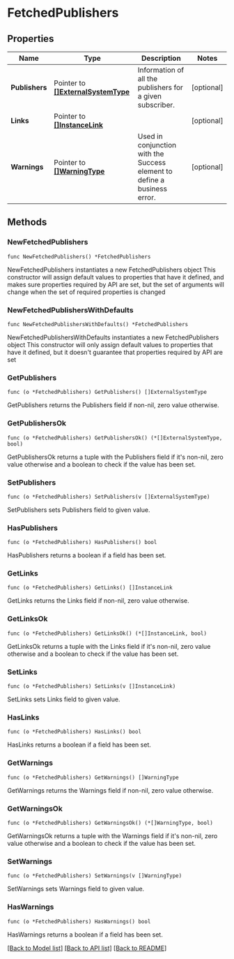 # FetchedPublishers

## Properties

Name | Type | Description | Notes
------------ | ------------- | ------------- | -------------
**Publishers** | Pointer to [**[]ExternalSystemType**](ExternalSystemType.md) | Information of all the publishers for a given subscriber. | [optional] 
**Links** | Pointer to [**[]InstanceLink**](InstanceLink.md) |  | [optional] 
**Warnings** | Pointer to [**[]WarningType**](WarningType.md) | Used in conjunction with the Success element to define a business error. | [optional] 

## Methods

### NewFetchedPublishers

`func NewFetchedPublishers() *FetchedPublishers`

NewFetchedPublishers instantiates a new FetchedPublishers object
This constructor will assign default values to properties that have it defined,
and makes sure properties required by API are set, but the set of arguments
will change when the set of required properties is changed

### NewFetchedPublishersWithDefaults

`func NewFetchedPublishersWithDefaults() *FetchedPublishers`

NewFetchedPublishersWithDefaults instantiates a new FetchedPublishers object
This constructor will only assign default values to properties that have it defined,
but it doesn't guarantee that properties required by API are set

### GetPublishers

`func (o *FetchedPublishers) GetPublishers() []ExternalSystemType`

GetPublishers returns the Publishers field if non-nil, zero value otherwise.

### GetPublishersOk

`func (o *FetchedPublishers) GetPublishersOk() (*[]ExternalSystemType, bool)`

GetPublishersOk returns a tuple with the Publishers field if it's non-nil, zero value otherwise
and a boolean to check if the value has been set.

### SetPublishers

`func (o *FetchedPublishers) SetPublishers(v []ExternalSystemType)`

SetPublishers sets Publishers field to given value.

### HasPublishers

`func (o *FetchedPublishers) HasPublishers() bool`

HasPublishers returns a boolean if a field has been set.

### GetLinks

`func (o *FetchedPublishers) GetLinks() []InstanceLink`

GetLinks returns the Links field if non-nil, zero value otherwise.

### GetLinksOk

`func (o *FetchedPublishers) GetLinksOk() (*[]InstanceLink, bool)`

GetLinksOk returns a tuple with the Links field if it's non-nil, zero value otherwise
and a boolean to check if the value has been set.

### SetLinks

`func (o *FetchedPublishers) SetLinks(v []InstanceLink)`

SetLinks sets Links field to given value.

### HasLinks

`func (o *FetchedPublishers) HasLinks() bool`

HasLinks returns a boolean if a field has been set.

### GetWarnings

`func (o *FetchedPublishers) GetWarnings() []WarningType`

GetWarnings returns the Warnings field if non-nil, zero value otherwise.

### GetWarningsOk

`func (o *FetchedPublishers) GetWarningsOk() (*[]WarningType, bool)`

GetWarningsOk returns a tuple with the Warnings field if it's non-nil, zero value otherwise
and a boolean to check if the value has been set.

### SetWarnings

`func (o *FetchedPublishers) SetWarnings(v []WarningType)`

SetWarnings sets Warnings field to given value.

### HasWarnings

`func (o *FetchedPublishers) HasWarnings() bool`

HasWarnings returns a boolean if a field has been set.


[[Back to Model list]](../README.md#documentation-for-models) [[Back to API list]](../README.md#documentation-for-api-endpoints) [[Back to README]](../README.md)


